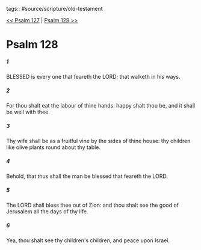 tags:: #source/scripture/old-testament

[<< Psalm 127](source/scripture/old-testament/19_Psalms/Psalm_127.md) | [Psalm 129 >>](source/scripture/old-testament/19_Psalms/Psalm_129.md)

# Psalm 128

##### 1

BLESSED is every one that feareth the LORD; that walketh in his ways.

##### 2

For thou shalt eat the labour of thine hands: happy shalt thou be, and it shall be well with thee.

##### 3

Thy wife shall be as a fruitful vine by the sides of thine house: thy children like olive plants round about thy table.

##### 4

Behold, that thus shall the man be blessed that feareth the LORD.

##### 5

The LORD shall bless thee out of Zion: and thou shalt see the good of Jerusalem all the days of thy life.

##### 6

Yea, thou shalt see thy children's children, and peace upon Israel.
